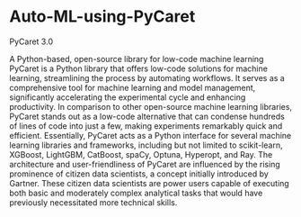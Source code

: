 # Auto-ML-using-PyCaret

PyCaret 3.0 

A Python-based, open-source library for low-code machine learning PyCaret is a Python library that offers low-code solutions for machine learning, streamlining the process by automating workflows. It serves as a comprehensive tool for machine learning and model management, significantly accelerating the experimental cycle and enhancing productivity. In comparison to other open-source machine learning libraries, PyCaret stands out as a low-code alternative that can condense hundreds of lines of code into just a few, making experiments remarkably quick and efficient. Essentially, PyCaret acts as a Python interface for several machine learning libraries and frameworks, including but not limited to scikit-learn, XGBoost, LightGBM, CatBoost, spaCy, Optuna, Hyperopt, and Ray. The architecture and user-friendliness of PyCaret are influenced by the rising prominence of citizen data scientists, a concept initially introduced by Gartner. These citizen data scientists are power users capable of executing both basic and moderately complex analytical tasks that would have previously necessitated more technical skills.
